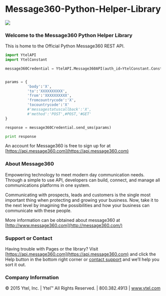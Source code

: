 # Message360-Python-Helper-Library

![](http://message360.com/wordpress/wp-content/uploads/2014/08/message360.png)

### Welcome to the Message360 Python Helper Library
This is home to the Official Python Message360 REST API. 

```Python
import YtelAPI
import YtelConstant

message360Credential = YtelAPI.Message360API(auth_id=YtelConstant.Constant.ACCOUNT_SID,auth_token=YtelConstant.Constant.AUTH_TOKEN)


params = {
          'body':'X',
          'to':'XXXXXXXXXX',
          'from':'XXXXXXXXXX',
          'fromcountrycode':'X',
          'tocountrycode':'X'
          #'messagestatuscallback':'X',
          #'method':'POST',#POST,'#GET'
}

response = message360Credential.send_sms(params)

print response
```

An account for Message360 is free to sign up for at [https://api.message360.com](https://api.message360.com)

### About Message360
Empowering technology to meet modern day communication needs. Through a simple to use API, developers can build, connect, and manage all communications platforms in one system. 

Communicating with prospects, leads and customers is the single most important thing when protecting and growing your business. Now, take it to the next level by imagining the possibilities and how your business can communicate with these people.

More information can be obtained about message360 at [http://www.message360.com](http://message360.com/)

### Support or Contact
Having trouble with Pages or the library?  Visit [https://api.message360.com](https://api.message360.com) and click the Help button in the bottom right corner or [contact support](mailto:support@ytel.com) and we’ll help you sort it out.

### Company Information
© 2015 Ytel, Inc. | Ytel™ All Rights Reserved. | 800.382.4913 | www.ytel.com
